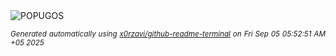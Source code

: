 <div align="justify">
<picture>
    <source media="(prefers-color-scheme: dark)" srcset="https://i.ibb.co/zTQg4DjJ/output-gif.gif">
    <source media="(prefers-color-scheme: light)" srcset="https://i.ibb.co/zTQg4DjJ/output-gif.gif">
    <img alt="POPUGOS" src="https://i.ibb.co/zTQg4DjJ/output-gif.gif">
</picture>

<sub><i>Generated automatically using [x0rzavi/github-readme-terminal](https://github.com/x0rzavi/github-readme-terminal) on Fri Sep 05 05:52:51 AM +05 2025</i></sub>
</div>